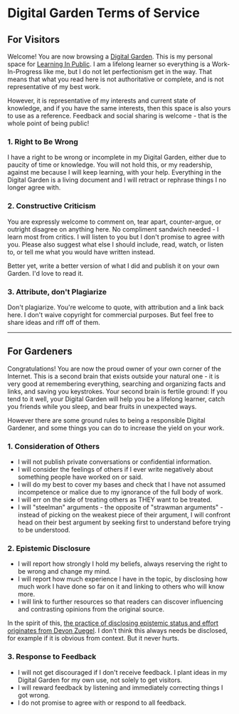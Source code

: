 # Digital Garden Terms of Service

## For Visitors

Welcome! You are now browsing a [Digital Garden](https://joelhooks.com/digital-garden). This is my personal space for [Learning In Public](https://www.swyx.io/writing/learn-in-public). I am a lifelong learner so everything is a Work-In-Progress like me, but I do not let perfectionism get in the way. That means that what you read here is not authoritative or complete, and is not representative of my best work. 

However, it is representative of my interests and current state of knowledge, and if you have the same interests, then this space is also yours to use as a reference. Feedback and social sharing is welcome - that is the whole point of being public!

### 1. Right to Be Wrong

I have a right to be wrong or incomplete in my Digital Garden, either due to paucity of time or knowledge. You will not hold this, or my readership, against me because I will keep learning, with your help. Everything in the Digital Garden is a living document and I will retract or rephrase things I no longer agree with.

### 2. Constructive Criticism

You are expressly welcome to comment on, tear apart, counter-argue, or outright disagree on anything here. No compliment sandwich needed - I learn most from critics. I will listen to you but I don't promise to agree with you. Please also suggest what else I should include, read, watch, or listen to, or tell me what you would have written instead. 

Better yet, write a better version of what I did and publish it on your own Garden. I'd love to read it.

### 3. Attribute, don't Plagiarize

Don't plagiarize. You're welcome to quote, with attribution and a link back here. I don't waive copyright for commercial purposes. But feel free to share ideas and riff off of them.

---

## For Gardeners

Congratulations! You are now the proud owner of your own corner of the Internet. This is a second brain that exists outside your natural one - it is very good at remembering everything, searching and organizing facts and links, and saving you keystrokes. Your second brain is fertile ground: If you tend to it well, your Digital Garden will help you be a lifelong learner, catch you friends while you sleep, and bear fruits in unexpected ways.

However there are some ground rules to being a responsible Digital Gardener, and some things you can do to increase the yield on your work.

### 1. Consideration of Others

- I will not publish private conversations or confidential information.
- I will consider the feelings of others if I ever write negatively about something people have worked on or said. 
- I will do my best to cover my bases and check that I have not assumed incompetence or malice due to my ignorance of the full body of work. 
- I will err on the side of treating others as THEY want to be treated. 
- I will "steelman" arguments - the opposite of "strawman arguments" - instead of picking on the weakest piece of their argument, I will confront head on their best argument by seeking first to understand before trying to be understood.

### 2. Epistemic Disclosure

- I will report how strongly I hold my beliefs, always reserving the right to be wrong and change my mind. 
- I will report how much experience I have in the topic, by disclosing how much work I have done so far on it and linking to others who will know more.
- I will link to further resources so that readers can discover influencing and contrasting opinions from the original source.

In the spirit of this, [the practice of disclosing epistemic status and effort originates from Devon Zuegel](https://devonzuegel.com/post/epistemic-statuses-are-lazy-and-that-is-a-good-thing). I don't think this always needs be disclosed, for example if it is obvious from context. But it never hurts.

### 3. Response to Feedback 

- I will not get discouraged if I don't receive feedback. I plant ideas in my Digital Garden for my own use, not solely to get visitors.
- I will reward feedback by listening and immediately correcting things I got wrong.
- I do not promise to agree with or respond to all feedback. 
